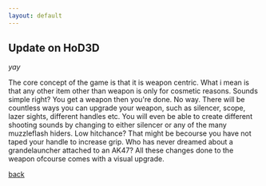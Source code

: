 ```yaml
---
layout: default
---
```


## Update on HoD3D

_yay_

The core concept of the game is that it is weapon centric. What i mean is that any other item other than weapon is only for cosmetic reasons.
Sounds simple right? You get a weapon then you're done.
No way. 
There will be countless ways you can upgrade your weapon, such as silencer, scope, lazer sights, different handles etc. You will even be able to create different shooting sounds by changing to either silencer or any of the many muzzleflash hiders. Low hitchance? That might be becourse you have not taped your handle to increase grip.
Who has never dreamed about a grandelauncher attached to an AK47? All these changes done to the weapon ofcourse comes with a visual upgrade.

[back](./)